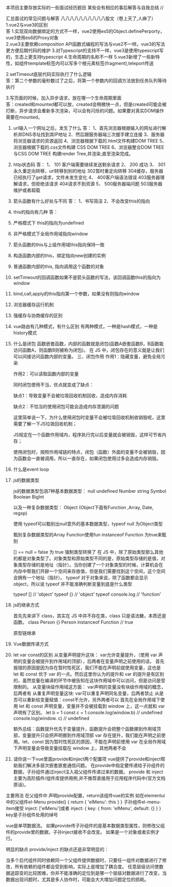本项目主要存放实际的一些面试经历题目 某些会有相应的事后解答与自我总结
// 

汇总面试的常见问题与解答   八八八八八八八八八八股文（卷上天了,人麻了）
1.vue2与vue3的区别  
答 1.实现双向数据绑定的方式不一样，vue2使用es5的Object.definePerporty，vue3使用es6的Proxy对象  
  2.vue3主要依赖composition API函数式编程的写法与vue2不一样。vue3的写法更方便后期代码的维护
  3.对Typescript的支持不一样，vue3是使用typescript写的，生态上更支持typescript
  4.生命周期的名称不一样
  5.vue3新增了一些新特性，如组件template标签内可以写多个根元素标签(fragment),teleport传送  

2.setTimeout底层代码实际执行了什么逻辑  
答：第二个参数的毫秒数过了之后，将第一个参数内的回调方法放到任务队列等待执行  

3.写页面的时候，加入异步请求，放在哪一个生命周期里面  
答：created和mounted都可以放，created会稍微快一点，但是created可能会被打断，异步请求会重新多次渲染，可以会有闪烁的问题。如果要对真实DOM操作需要在mounted。  

1. url输入一个网址之后，发生了什么
答： 
  1、首先浏览器根据输入的网址进行解析并DNS寻址找到其IP地址
  2、然后跟服务器端三次握手建立连接
  3、服务器将浏览器请求的资源返回
  4、浏览器根据下载的.html文件构建DOM TREE
  5、浏览器根据下载的.css文件构建 CSS DOM TREE 
  6、浏览器整合DOM TREE 与CSS DOM TREE 构建render Tree,并渲染,直至渲染完成。

2. http状态码
答：
    1、 101 客户端需要继续发送剩余请求
    2、 200 成功
    3、 301 永久重定向转移，url转移到别的地址 302暂时重定向转移 304缓存，服务器已经执行了get请求，文件未发生变化
    4、  400客户端语法错误 403服务器理解请求，但拒绝该请求  404请求不到资源
    5、 500服务器端问题 503服务器维护或者超载

6. 箭头函数有什么好处与不同
答： 
1、书写简洁
2、不会改变this的指向

7. this的指向有几种
  答：
  1. 严格模式下 this的指向为undefined
  2. 非严格模式下全局作用域指向window
  3. 箭头函数的this与上级作用域this指向保持一致
  4. 构造函数内部的this，绑定指向new创建的实例
  5. 普通函数内部的this, 指向调用这个函数的对象
  6. setTimeout的回调函数如果不是箭头函数的写法，该回调函数this的指向为window
  7. bind,call,apply的this指向第一个参数，如果没有则指向window

8. 浏览器缓存运行机制
9.  强缓存与协商缓存的区别
10. vue路由有几种模式，有什么区别
    有两种模式，一种是hash模式，一种是history模式
11. 什么是闭包
    函数嵌套函数，内部的函数就是闭包(函数A嵌套函数B，B函数能访问函数A，则函数B则被称为闭包)。
    在 JS 中，闭包存在的意义就是让我们可以间接访问函数内部的变量。
    三、闭包作用
    作用1：隐藏变量，避免全局污染

    作用2：可以读取函数内部的变量

    同时闭包使用不当，优点就变成了缺点：

    缺点1：导致变量不会被垃圾回收机制回收，造成内存消耗

    缺点2：不恰当的使用闭包可能会造成内存泄漏的问题

    这里简单说一下，为什么使用闭包时变量不会被垃圾回收机制收销毁呢，这里需要了解一下JS垃圾回收机制；

    JS规定在一个函数作用域内，程序执行完以后变量就会被销毁，这样可节省内存；

    使用闭包时，按照作用域链的特点，闭包（函数）外面的变量不会被销毁，因为函数会一直被调用，所以一直存在，如果闭包使用过多会造成内存销毁。
12. 什么是event loop

13. js的数据类型

    js的数据类型包涵7种基本数据类型： null undefined Number string Symbol Boolean BigInt

    以及一种复杂数据类型： Object (Object下面有Function ,Array, Date, regxp)

    使用 typeof可以甄别出null意外的基本数据类型，typeof null 为Object类型

    甄别复杂数据类型的Array Function使用fun instanceof Function 为true来甄别

    [] == null = false 为 true  强制类型转换了
    在 JS 中，除了原始类型那么其他的都是对象类型了。对象类型和原始类型不同的是，原始类型存储的是值，对象类型存储的是地址（指针）。当你创建了一个对象类型的时候，计算机会在内存中帮我们开辟一个空间来存放值，但是我们需要找到这个空间，这个空间会拥有一个地址（指针）。
   typeof 对于对象来说，除了函数都会显示 object，所以说 typeof 并不能准确判断变量到底是什么类型

    typeof [] // 'object'
    typeof {} // 'object'
    typeof console.log // 'function'

14. js的继承方式
    
    首先先来讲下 class，其实在 JS 中并不存在类，class 只是语法糖，本质还是函数。
    class Person {}
    Person instanceof Function // true

    原型链继承

    
15. Vue数据传递方式
16. let var const的区别
    从变量声明提升这块： var允许变量提升，（使用 var 声明的变量会被提升到作用域的顶部），后两者在变量声明之前使用的话，
    首先报错的原因是因为存在暂时性死区，我们不能在声明前就使用变量，这也是 let 和 const 优于 var 的一点。然后这里你认为的提升和 var 的提升是有区别的，虽然变量在编译的环节中被告知在这块作用域中可以访问，但是访问是受限制的。
    从变量块级作用域这方面： var声明的变量没有块级作用域的概念，后两者有
    从重复声明变量这块: var可以重复声明同名变量，后两者禁止
    从是否可以重新给变量赋值：const不允许，另外两者可以
    首先在全局作用域下使用 let 和 const 声明变量，变量并不会被挂载到 window 上，这一点就和 var 声明有了区别。
    let b = 1
    const c = 1
    console.log(window.b) // undefined
    console.log(window. c) // undefined

    额外总结：函数提升优先于变量提升，函数提升会把整个函数挪到作用域顶部，变量提升只会把声明挪到作用域顶部
              var 存在提升，我们能在声明之前使用。let、const 因为暂时性死区的原因，不能在声明前使用
              var 在全局作用域下声明变量会导致变量挂载在 window 上，其他两者不会
17. 请你说一下vue里面provide和inject两个配置项
vue提供了provide和inject帮助我们解决多层次嵌套嵌套通信问题。
在provide中指定要传递给子孙组件的数据，子孙组件通过inject注入祖父组件传递过来的数据。
provide 和 inject 主要为高阶插件/组件库提供用例,并不推荐直接用于应用程序代码中(官方文档原话)。

主要用法 在父组件中 声明provide配置，return该组件vue的实例
如在elementui中的父组件el-Menu
provide() {
  return {
    'elMenu': this
  }
}
子孙组件el-menu-item接受
inject: ['elMenu']或者 inject: {
  key: {
    from: 'elMenu',
    default: {}
  }
}
key是子孙组件处用的绰号

vue是单项数据流。 如果provide传子孙组件的是基本数据类型属性，则修改父组件的provide里的数据，子孙inject接收不会改变。
如果是一个对象或者实例才行。

明显的缺点
provide/inject 的缺点还是非常明显的：

当多个后代组件同时依赖同一个父组件提供数据时，只要任一组件对数据进行了修改，所有依赖的组件都会受到影响，实际上是增加了耦合度。
任意层级访问使数据追踪变的比较困难，你并不能准确的定位到是哪一个层级对数据进行了改变，当数据出现问题时，尤其是多人协作时，可能会大大增加问题定位的损耗。